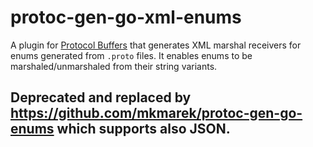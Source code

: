# protoc-gen-go-xml-enums

A plugin for [Protocol Buffers](https://developers.google.com/protocol-buffers) that generates XML marshal receivers for enums generated from `.proto` files. It enables enums to be marshaled/unmarshaled from their string variants.

## Deprecated and replaced by https://github.com/mkmarek/protoc-gen-go-enums which supports also JSON.
